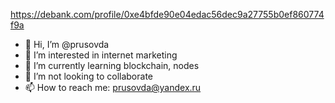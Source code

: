 https://debank.com/profile/0xe4bfde90e04edac56dec9a27755b0ef860774f9a
- 👋 Hi, I’m @prusovda
- 👀 I’m interested in internet marketing
- 🌱 I’m currently learning blockchain, nodes
- 💞️ I’m not looking to collaborate
- 📫 How to reach me: prusovda@yandex.ru

<!---
prusovda/prusovda is a ✨ special ✨ repository because its `README.md` (this file) appears on your GitHub profile.
You can click the Preview link to take a look at your changes.
--->
